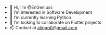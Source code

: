 - 👋 Hi, I’m @EnGeniuss
- 👀 I’m interested in Software Development
- 🌱 I’m currently learning Python
- 💞️ I’m looking to collaborate on Flutter projects
- 📫 Contact at atiqqq0@gmail.com

<!---
EnGeniuss/EnGeniuss is a ✨ special ✨ repository because its `README.md` (this file) appears on your GitHub profile.
You can click the Preview link to take a look at your changes.
--->

